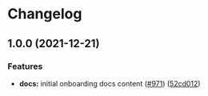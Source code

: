 # Changelog

## 1.0.0 (2021-12-21)


### Features

* **docs:** initial onboarding docs content ([#971](https://www.github.com/nftstorage/nft.storage/issues/971)) ([52cd012](https://www.github.com/nftstorage/nft.storage/commit/52cd012274d6ca914c156e58e8c2bd78585d5645))
